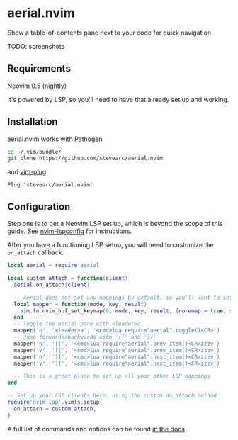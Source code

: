 # aerial.nvim
Show a table-of-contents pane next to your code for quick navigation

TODO: screenshots

## Requirements
Neovim 0.5 (nightly)

It's powered by LSP, so you'll need to have that already set up and working.

## Installation
aerial.nvim works with [Pathogen](https://github.com/tpope/vim-pathogen)

```sh
cd ~/.vim/bundle/
git clone https://github.com/stevearc/aerial.nvim
```

and [vim-plug](https://github.com/junegunn/vim-plug)

```vim
Plug 'stevearc/aerial.nvim'
```

## Configuration

Step one is to get a Neovim LSP set up, which is beyond the scope of this guide.
See [nvim-lspconfig](https://github.com/neovim/nvim-lspconfig) for instructions.

After you have a functioning LSP setup, you will need to customize the
`on_attach` callback.

```lua
local aerial = require'aerial'

local custom_attach = function(client)
  aerial.on_attach(client)

  -- Aerial does not set any mappings by default, so you'll want to set some up
  local mapper = function(mode, key, result)
    vim.fn.nvim_buf_set_keymap(0, mode, key, result, {noremap = true, silent = true})
  end
  -- Toggle the aerial pane with <leader>a
  mapper('n', '<leader>a', '<cmd>lua require"aerial".toggle()<CR>')
  -- Jump forwards/backwards with '[[' and ']]'
  mapper('n', '[[', '<cmd>lua require"aerial".prev_item()<CR>zzzv')
  mapper('v', '[[', '<cmd>lua require"aerial".prev_item()<CR>zzzv')
  mapper('n', ']]', '<cmd>lua require"aerial".next_item()<CR>zzzv')
  mapper('v', ']]', '<cmd>lua require"aerial".next_item()<CR>zzzv')

  -- This is a great place to set up all your other LSP mappings
end

-- Set up your LSP clients here, using the custom on_attach method
require'nvim_lsp'.vimls.setup{
  on_attach = custom_attach,
}
```

A full list of commands and options can be found [in the
docs](https://github.com/stevearc/aerial.nvim/blob/master/doc/aerial.txt)
